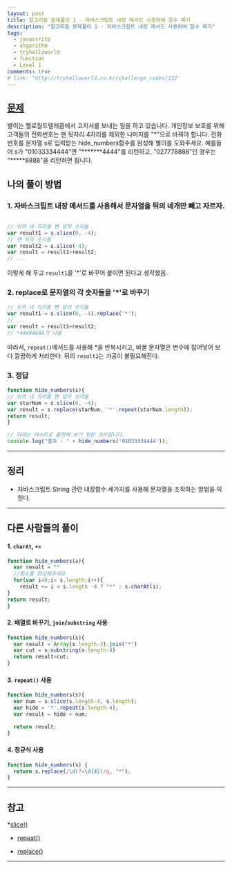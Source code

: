 ```yaml
---
layout: post
title: 알고리즘 문제풀이 1 - 자바스크립트 내장 메서드 사용하여 함수 짜기
description: "알고리즘 문제풀이 1 - 자바스크립트 내장 메서드 사용하여 함수 짜기"
tags:
  - javascritp
  - algorithm
  - tryhelloworld
  - function
  - Level 1
comments: true
# link: 'http://tryhelloworld.co.kr/challenge_codes/132'
---
```


## [문제](http://tryhelloworld.co.kr/challenge_codes/132) 

별이는 헬로월드텔레콤에서 고지서를 보내는 일을 하고 있습니다. 개인정보 보호를 위해 고객들의 전화번호는 맨 뒷자리 4자리를 제외한 나머지를 "*"으로 바꿔야 합니다. 전화번호를 문자열 s로 입력받는 hide_numbers함수를 완성해 별이를 도와주세요. 예를들어 s가 "01033334444"면 "*******4444"를 리턴하고, "027778888"인 경우는 "*****8888"을 리턴하면 됩니다.

## 나의 풀이 방법

### 1. 자바스크립트 내장 메서드를 사용해서 문자열을 뒤의 네개만 빼고 자르자.

``` javascript

// 뒤의 네 자리를 뺀 앞의 숫자들
var result1 = s.slice(0, -4);
// 맨 뒤의 숫자들
var result2 = s.slice(-4);
var result = result1+result2;
// ...
```
이렇게 해 두고 `result1`을 '*'로 바꾸어 붙이면 된다고 생각했음.

### 2. replace로 문자열의 각 숫자들을 '*'로 바꾸기

```javascript
// 뒤의 네 자리를 뺀 앞의 숫자들
var result1 = s.slice(0, -4).replace('*');
// ...
var result = result1+result2;
// *44444444가 나옴
```

따라서, `repeat()`메서드를 사용해 *을 반복시키고, 바꿀 문자열은 변수에 집어넣어 보다 깔끔하게 처리한다.
뒤의 `result2`는 가공이 불필요해진다.

### 3. 정답

``` javascript
function hide_numbers(s){
// 뒤의 네 자리를 뺀 앞의 숫자들
var starNum = s.slice(0, -4);
var result = s.replace(starNum, '*'.repeat(starNum.length));
return result;
}

// 아래는 테스트로 출력해 보기 위한 코드입니다.
console.log("결과 : " + hide_numbers('01033334444'));
```

------

## 정리

* 자바스크립트 String 관련 내장함수 세가지를 사용해 문자열을 조작하는 방법을 익힌다.

------

## 다른 사람들의 풀이

#### 1. `charAt`, `+=`

```javascript
function hide_numbers(s){
  var result = ""
  //함수를 완성해주세요
  for(var i=0;i< s.length;i++){
    result += i < s.length -4 ? "*" : s.charAt(i);
}
return result;
}
```

#### 2. 배열로 바꾸기, `join`/`substring` 사용

```javascript
function hide_numbers(s){
  var result = Array(s.length-3).join("*")
  var cut = s.substring(s.length-4)
  return result+cut;
}
```

#### 3. `repeat()` 사용

```javascript
function hide_numbers(s){
  var num = s.slice(s.length-4, s.length);
  var hide = '*'.repeat(s.length-4);
  var result = hide + num;

  return result;
}
```

#### 4. 정규식 사용

```javascript
function hide_numbers(s) {
  return s.replace(/\d(?=\d{4})/g, "*");
}
```

------

## 참고

*[slice()](https://developer.mozilla.org/ko/docs/Web/JavaScript/Reference/Global_Objects/String/slice)

* [repeat()](https://developer.mozilla.org/ko/docs/Web/JavaScript/Reference/Global_Objects/String/repeat)

* [replace()](https://developer.mozilla.org/en-US/docs/Web/JavaScript/Reference/Global_Objects/String/replace)

------